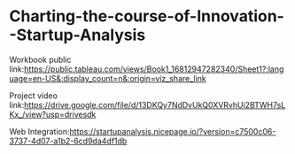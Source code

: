 # Charting-the-course-of-Innovation--Startup-Analysis



Workbook public link:https://public.tableau.com/views/Book1_16812947282340/Sheet1?:language=en-US&:display_count=n&:origin=viz_share_link

Project video link:https://drive.google.com/file/d/13DKQy7NdDvUkQ0XVRvhUi2BTWH7sLKx_/view?usp=drivesdk 

Web Integration:https://startupanalysis.nicepage.io/?version=c7500c06-3737-4d07-a1b2-6cd9da4df1db
